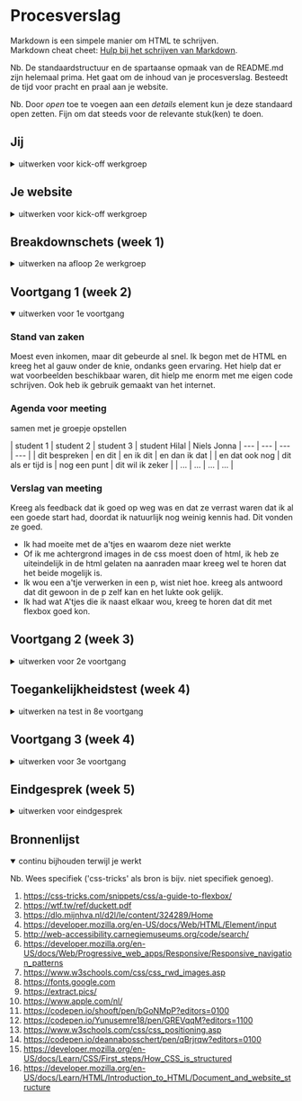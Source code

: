 # Procesverslag
Markdown is een simpele manier om HTML te schrijven.  
Markdown cheat cheet: [Hulp bij het schrijven van Markdown](https://github.com/adam-p/markdown-here/wiki/Markdown-Cheatsheet).

Nb. De standaardstructuur en de spartaanse opmaak van de README.md zijn helemaal prima. Het gaat om de inhoud van je procesverslag. Besteedt de tijd voor pracht en praal aan je website.

Nb. Door *open* toe te voegen aan een *details* element kun je deze standaard open zetten. Fijn om dat steeds voor de relevante stuk(ken) te doen.





## Jij

<details>
<summary>uitwerken voor kick-off werkgroep</summary>

### Auteur:
Hilal Tapan 

#### Je startniveau:
Blauw 

#### Je focus:
Weet ik nog niet
 
</details>





## Je website

<details>
<summary>uitwerken voor kick-off werkgroep</summary>

### Je opdracht:
https://www.apple.com 

#### Screenshot(s) van de eerste pagina (small screen): 
hier de naam van de pagina  
<img src="https://raw.githubusercontent.com/Hilal-Tapan/blokweb/main/images/readme%20fotos/nike%20website%201.png" width="375px" alt="homepage"> <!---- me images doen het niet in readme, wel in me andere bestand>

#### Screenshot(s) van de tweede pagina (small screen):
hier de naam van de pagina  
<img src="https://raw.githubusercontent.com/Hilal-Tapan/blokweb/main/images/readme%20fotos/pagina%202%20apple.png" width="375px" alt="customer care page">
 
</details>



## Breakdownschets (week 1)

<details>
<summary>uitwerken na afloop 2e werkgroep</summary>

### de hele pagina: 
<img src="https://raw.githubusercontent.com/Hilal-Tapan/blokweb/main/images/readme%20fotos/nike%20website%20format.jpg" width="375px" alt="breakdown van de hele pagina">

### dynamisch deel (bijv menu): 
<img src="" width="375px" alt="breakdown van een dynamisch deel">

### wellicht nog een dynamisch deel (bijv filter): 
<img src="" width="375px" alt="breakdown van nog een dynamisch deel">

</details>





## Voortgang 1 (week 2)

<details open>
<summary>uitwerken voor 1e voortgang</summary>

### Stand van zaken
Moest even inkomen, maar dit gebeurde al snel. Ik begon met de HTML en kreeg het al gauw onder de knie, ondanks geen ervaring. Het hielp dat er wat voorbeelden beschikbaar waren, dit hielp me enorm met me eigen code schrijven. Ook heb ik gebruik gemaakt van het internet.


### Agenda voor meeting
samen met je groepje opstellen

| student 1      | student 2          | student 3    | student Hilal            | Niels                Jonna
| ---            | ---                | ---          | ---              |
| dit bespreken  | en dit             | en ik dit    | en dan ik dat    |
| en dat ook nog | dit als er tijd is | nog een punt | dit wil ik zeker |
| ...            | ...                | ...          | ...              |


### Verslag van meeting
Kreeg als feedback dat ik goed op weg was en dat ze verrast waren dat ik al een goede start had, doordat ik natuurlijk nog weinig kennis had. Dit vonden ze goed.

- Ik had moeite met de a'tjes en waarom deze niet werkte
- Of ik me achtergrond images in de css moest doen of html, ik heb ze uiteindelijk in de html gelaten na aanraden maar kreeg wel te horen dat het beide mogelijk is.
- Ik wou een a'tje verwerken in een p, wist niet hoe. kreeg als antwoord dat dit gewoon in de p zelf kan en het lukte ook gelijk.
- Ik had wat A'tjes die ik naast elkaar wou, kreeg te horen dat dit met flexbox goed kon.

</details>





## Voortgang 2 (week 3)

<details>
<summary>uitwerken voor 2e voortgang</summary>

### Stand van zaken
Ik ben inmiddels begonnen aan de Css en Javascript van de eerste pagina. Op dit moment loop ik vast met het hamburger menu, hij doet het namelijk niet en ik heb geen idee waarom. Ook weet ik niet zo goed hoe ik de kopjes binnen het hamburger menu krijg. Daarnaast krijg ik me afbeeldingen niet als achtergrond gepositioneerd binnen de css. Heb veel online gezocht, maar niks werkt helaas. Daarnaast heb ik twee A'tjes naast elkaar gezet met flexbox alleen wil ze iets dichterbij elkaar, het lukt met niet om dit voor elkaar te krijgen. Verder gaat het prima, doordat ik veel bezig was met deze problemen te proberem oplossen wat tijd verloren en iets minder ver dan ik had willen zijn.


### Agenda voor meeting
samen met je groepje opstellen

| student 1      | student 2          | student 3    | student 4        |
| ---            | ---                | ---          | ---              |
| dit bespreken  | en dit             | en ik dit    | en dan ik dat    |
| en dat ook nog | dit als er tijd is | nog een punt | dit wil ik zeker |
| ...            | ...                | ...          | ...              |


### Verslag van meeting
hier na afloop snel de uitkomsten van de meeting vastleggen

Het hamburgermenu doet het inmiddels, ik had het niet gelinkt aan de css waardoor het niet werkte. Ik heb inmiddels ook de kopjes binnen het hamburger menu gekregen en begrijp het ook. De apple site gebruikt een aantal png afbeeldingen en een aantal jpegs, waardoor ik een variatie aan mogelijkheden heb binnen het positioneren. Het positioneren is gelukt en heb verschillende manieren gebruikt, passend bij het afbeeldingstype. De a'tjes dichterbij elkaar positioneren ben ik nog steeds niet uit, maar ik laat het heel even tot eind detail omdat het er enigzins wel oke uitziet en ik de tijd niet heb om nog langer online te zoeken hiernaar, om het perfect te centreren.

</details>





## Toegankelijkheidstest (week 4)

<details>
<summary>uitwerken na test in 8e voortgang</summary>

### Bevindingen
Lijst met je bevindingen die in de test naar voren kwamen:
- Voiceover: alles werkte goed, img alleen toegankelijkere alt namen geven.
- Toetsenbord: alles werkte, als extra eventueel focus en hover state toevoegen aan de a'tjes.
- Diverse beperkingen: hier niks aan toe te voegen.

#### De voiceover
Bij de voiceover werkte alles goed. Het enige wat minder toegankelijk was dat mijn img's alt's hebben die alleen ik begrijp. Dit kan onduidelijk zijn voor andere die gebruik maken van de voiceover.

Ik zou dit kunnen oplossen door de alt's een andere beschrijving te geven die beter passen bij de img, waardoor de gebruiker ook snapt waar het over gaat.


#### Toetsenbord
Alles werkte goed, de links waren te volgen en alles was toegankelijk. Ik zou nog als extra een hover en focus state kunnen toevoegen aan de a'tjes, dit had ik nog niet toegevoegd.


#### Diverse beperkingen 
Hier was alles eigenlijk erg goed, niks op aan te vullen.

</details>





## Voortgang 3 (week 4)

<details>
<summary>uitwerken voor 3e voortgang</summary>

### Stand van zaken
hier dit ging goed & dit was lastig (neem ook screenshots op van delen van je website en code)


### Agenda voor meeting
samen met je groepje opstellen

| student 1      | student 2          | student 3    | student 4        |
| ---            | ---                | ---          | ---              |
| dit bespreken  | en dit             | en ik dit    | en dan ik dat    |
| en dat ook nog | dit als er tijd is | nog een punt | dit wil ik zeker |
| ...            | ...                | ...          | ...              |


### Verslag van meeting
hier na afloop snel de uitkomsten van de meeting vastleggen

- punt 1
- punt 2
- nog een punt
- ...

</details>





## Eindgesprek (week 5)

<details>
<summary>uitwerken voor eindgesprek</summary>

### Stand van zaken
hier dit ging goed & dit was lastig (neem ook screenshots op van delen van je website en code)

### Screenshot(s)

hier screenshot(s) van je eindresultaat

</details>





## Bronnenlijst

<details open>
<summary>continu bijhouden terwijl je werkt</summary>

Nb. Wees specifiek ('css-tricks' als bron is bijv. niet specifiek genoeg).

1. https://css-tricks.com/snippets/css/a-guide-to-flexbox/ 
2. https://wtf.tw/ref/duckett.pdf 
3. https://dlo.mijnhva.nl/d2l/le/content/324289/Home 
4. https://developer.mozilla.org/en-US/docs/Web/HTML/Element/input 
5. http://web-accessibility.carnegiemuseums.org/code/search/
6. https://developer.mozilla.org/en-US/docs/Web/Progressive_web_apps/Responsive/Responsive_navigation_patterns 
7. https://www.w3schools.com/css/css_rwd_images.asp 
8. https://fonts.google.com 
9. https://extract.pics/ 
10. https://www.apple.com/nl/ 
11. https://codepen.io/shooft/pen/bGoNMpP?editors=0100 
12. https://codepen.io/Yunusemre18/pen/GREVqqM?editors=1100 
13. https://www.w3schools.com/css/css_positioning.asp 
14. https://codepen.io/deannabosschert/pen/qBrjrqw?editors=0100 
15. https://developer.mozilla.org/en-US/docs/Learn/CSS/First_steps/How_CSS_is_structured 
16. https://developer.mozilla.org/en-US/docs/Learn/HTML/Introduction_to_HTML/Document_and_website_structure 

</details>